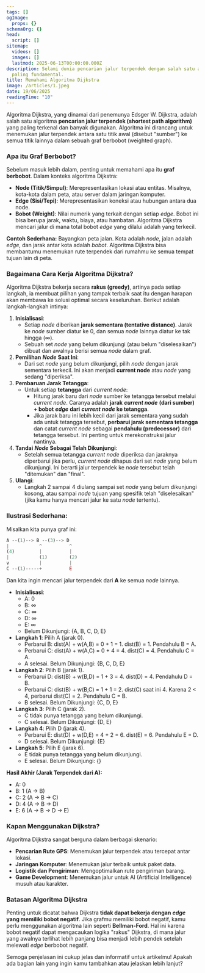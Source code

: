 ```yaml
---
tags: []
ogImage:
  props: {}
schemaOrg: {}
head:
  script: []
sitemap:
  videos: []
  images: []
  lastmod: 2025-06-13T00:00:00.000Z
description: Selami dunia pencarian jalur terpendek dengan salah satu algoritma
  paling fundamental.
title: Memahami Algoritma Dijkstra
image: /articles/1.jpeg
date: 19/06/2025
readingTime: "10"
---
```


Algoritma Dijkstra, yang dinamai dari penemunya Edsger W. Dijkstra, adalah salah satu algoritma **pencarian jalur terpendek (shortest path algorithm)** yang paling terkenal dan banyak digunakan. Algoritma ini dirancang untuk menemukan jalur terpendek antara satu titik awal (disebut "sumber") ke semua titik lainnya dalam sebuah graf berbobot (weighted graph).

### Apa itu Graf Berbobot?

Sebelum masuk lebih dalam, penting untuk memahami apa itu **graf berbobot**. Dalam konteks algoritma Dijkstra:

- **Node (Titik/Simpul)**: Merepresentasikan lokasi atau entitas. Misalnya, kota-kota dalam peta, atau server dalam jaringan komputer.
- **Edge (Sisi/Tepi)**: Merepresentasikan koneksi atau hubungan antara dua node.
- **Bobot (Weight)**: Nilai numerik yang terkait dengan setiap *edge*. Bobot ini bisa berupa jarak, waktu, biaya, atau hambatan. Algoritma Dijkstra mencari jalur di mana total bobot *edge* yang dilalui adalah yang terkecil.

**Contoh Sederhana:** Bayangkan peta jalan. Kota adalah *node*, jalan adalah *edge*, dan jarak antar kota adalah *bobot*. Algoritma Dijkstra bisa membantumu menemukan rute terpendek dari rumahmu ke semua tempat tujuan lain di peta.

### Bagaimana Cara Kerja Algoritma Dijkstra?

Algoritma Dijkstra bekerja secara **rakus (greedy)**, artinya pada setiap langkah, ia membuat pilihan yang tampak terbaik saat itu dengan harapan akan membawa ke solusi optimal secara keseluruhan. Berikut adalah langkah-langkah intinya:

1. **Inisialisasi**:
   - Setiap *node* diberikan **jarak sementara (tentative distance)**. Jarak ke *node* sumber diatur ke 0, dan semua *node* lainnya diatur ke tak hingga (∞).
   - Sebuah set *node* yang belum dikunjungi (atau belum "diselesaikan") dibuat dan awalnya berisi semua *node* dalam graf.
2. **Pemilihan** ***Node*** **Saat Ini**:
   - Dari set *node* yang belum dikunjungi, pilih *node* dengan jarak sementara terkecil. Ini akan menjadi **current node** atau *node* yang sedang "diperiksa".
3. **Pembaruan Jarak Tetangga**:
   - Untuk setiap **tetangga** dari *current node*:
     - Hitung jarak baru dari *node* sumber ke tetangga tersebut melalui *current node*. Caranya adalah **jarak** ***current node*** **(dari sumber) + bobot** ***edge*** **dari** ***current node*** **ke tetangga**.
     - Jika jarak baru ini lebih kecil dari jarak sementara yang sudah ada untuk tetangga tersebut, **perbarui jarak sementara tetangga** dan catat *current node* sebagai **pendahulu (predecessor)** dari tetangga tersebut. Ini penting untuk merekonstruksi jalur nantinya.
4. **Tandai** ***Node*** **Sebagai Telah Dikunjungi**:
   - Setelah semua tetangga *current node* diperiksa dan jaraknya diperbarui jika perlu, *current node* dihapus dari set *node* yang belum dikunjungi. Ini berarti jalur terpendek ke *node* tersebut telah "ditemukan" dan "final".
5. **Ulangi**:
   - Langkah 2 sampai 4 diulang sampai set *node* yang belum dikunjungi kosong, atau sampai *node* tujuan yang spesifik telah "diselesaikan" (jika kamu hanya mencari jalur ke satu *node* tertentu).

### Ilustrasi Sederhana:

Misalkan kita punya graf ini:

```js
A --(1)--> B --(3)--> D
|           ^          ^
(4)         |          |
|           (1)        (2)
v           |          |
C --(1)-----+          E
```

Dan kita ingin mencari jalur terpendek dari **A** ke semua *node* lainnya.

- **Inisialisasi**:
  - A: 0
  - B: ∞
  - C: ∞
  - D: ∞
  - E: ∞
  - Belum Dikunjungi: {A, B, C, D, E}
- **Langkah 1**: Pilih A (jarak 0).
  - Perbarui B: dist(A) + w(A,B) = 0 + 1 = 1. dist(B) = 1. Pendahulu B = A.
  - Perbarui C: dist(A) + w(A,C) = 0 + 4 = 4. dist(C) = 4. Pendahulu C = A.
  - A selesai. Belum Dikunjungi: {B, C, D, E}
- **Langkah 2**: Pilih B (jarak 1).
  - Perbarui D: dist(B) + w(B,D) = 1 + 3 = 4. dist(D) = 4. Pendahulu D = B.
  - Perbarui C: dist(B) + w(B,C) = 1 + 1 = 2. dist(C) saat ini 4. Karena 2 < 4, perbarui dist(C) = 2. Pendahulu C = B.
  - B selesai. Belum Dikunjungi: {C, D, E}
- **Langkah 3**: Pilih C (jarak 2).
  - C tidak punya tetangga yang belum dikunjungi.
  - C selesai. Belum Dikunjungi: {D, E}
- **Langkah 4**: Pilih D (jarak 4).
  - Perbarui E: dist(D) + w(D,E) = 4 + 2 = 6. dist(E) = 6. Pendahulu E = D.
  - D selesai. Belum Dikunjungi: {E}
- **Langkah 5**: Pilih E (jarak 6).
  - E tidak punya tetangga yang belum dikunjungi.
  - E selesai. Belum Dikunjungi: {}

**Hasil Akhir (Jarak Terpendek dari A):**

- A: 0
- B: 1 (A -> B)
- C: 2 (A -> B -> C)
- D: 4 (A -> B -> D)
- E: 6 (A -> B -> D -> E)

### Kapan Menggunakan Dijkstra?

Algoritma Dijkstra sangat berguna dalam berbagai skenario:

- **Pencarian Rute GPS**: Menemukan jalur terpendek atau tercepat antar lokasi.
- **Jaringan Komputer**: Menemukan jalur terbaik untuk paket data.
- **Logistik dan Pengiriman**: Mengoptimalkan rute pengiriman barang.
- **Game Development**: Menemukan jalur untuk AI (Artificial Intelligence) musuh atau karakter.

### Batasan Algoritma Dijkstra

Penting untuk dicatat bahwa Dijkstra **tidak dapat bekerja dengan** ***edge*** **yang memiliki bobot negatif**. Jika grafmu memiliki bobot negatif, kamu perlu menggunakan algoritma lain seperti **Bellman-Ford**. Hal ini karena bobot negatif dapat mengacaukan logika "rakus" Dijkstra, di mana jalur yang awalnya terlihat lebih panjang bisa menjadi lebih pendek setelah melewati *edge* berbobot negatif.

Semoga penjelasan ini cukup jelas dan informatif untuk artikelmu! Apakah ada bagian lain yang ingin kamu tambahkan atau jelaskan lebih lanjut?
